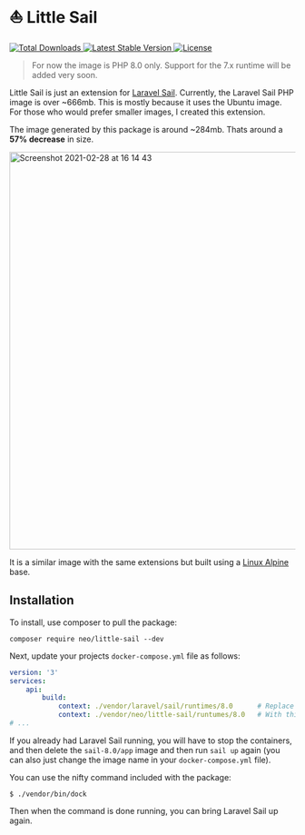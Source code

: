 # ⛵ Little Sail

<p>
    <a href="https://packagist.org/packages/neo/little-sail">
        <img src="https://img.shields.io/packagist/dt/neo/little-sail" alt="Total Downloads">
    </a>
    <a href="https://packagist.org/packages/neo/little-sail">
        <img src="https://img.shields.io/packagist/v/neo/little-sail" alt="Latest Stable Version">
    </a>
    <a href="https://packagist.org/packages/neo/little-sail">
        <img src="https://img.shields.io/packagist/l/neo/little-sail" alt="License">
    </a>
</p>

> For now the image is PHP 8.0 only. Support for the 7.x runtime will be added very soon.

Little Sail is just an extension for [Laravel Sail](https://github.com/laravel/sail). Currently, the Laravel Sail PHP image is over ~666mb. This is mostly because it uses the Ubuntu image. For those who would prefer smaller images, I created this extension.

The image generated by this package is around ~284mb. Thats around a **57% decrease** in size.

<p>
    <img width="700" alt="Screenshot 2021-02-28 at 16 14 43" src="https://user-images.githubusercontent.com/807318/109423532-1365b580-79e0-11eb-955f-9cd51fe661f1.png">
</p>

It is a similar image with the same extensions but built using a [Linux Alpine](https://alpinelinux.org/) base.

## Installation
To install, use composer to pull the package:

```shell
composer require neo/little-sail --dev
```

Next, update your projects `docker-compose.yml` file as follows:

```yaml
version: '3'
services:
    api:
        build:
            context: ./vendor/laravel/sail/runtimes/8.0      # Replace this
            context: ./vendor/neo/little-sail/runtumes/8.0   # With this
# ...
```

If you already had Laravel Sail running, you will have to stop the containers, and then delete the `sail-8.0/app` image and then run `sail up` again (you can also just change the image name in your `docker-compose.yml` file).

You can use the nifty command included with the package:

```shell
$ ./vendor/bin/dock
```

Then when the command is done running, you can bring Laravel Sail up again.
